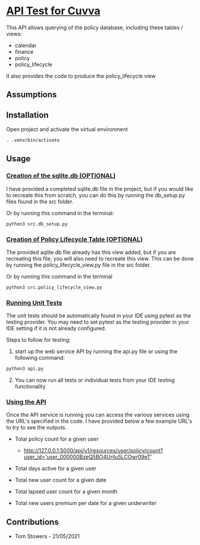 # <ins>API Test for Cuvva<ins>

This API allows querying of the policy database, including these tables / views:
- calendar
- finance
- policy
- policy_lifecycle

It also provides the code to produce the policy_lifecycle view

## Assumptions



## Installation

Open project and activate the virtual environment

```bash
. .venv/bin/activate
```

## Usage

### <ins>Creation of the sqlite.db (OPTIONAL)<ins>

I have provided a completed sqlite.db file in the project, but if you would like to recreate this from scratch, you can
do this by running the db_setup.py files found in the src folder.

Or by running this command in the terminal:

```bash
python3 src.db_setup.py
```

### <ins>Creation of Policy Lifecycle Table (OPTIONAL)<ins>

The provided aqlite.db file already has this view added, but if you are recreating this file, you will also need to
recreate this view. This can be done by running the policy_lifecycle_view.py file in the src folder.

Or by running this command in the terminal

```bash
python3 src.policy_lifecycle_view.py
```

### <ins>Running Unit Tests<ins>

The unit tests should be automatically found in your IDE using pytest as the testing provider. You may need to set
pytest as the testing provider in your IDE setting if it is not already configured.

Steps to follow for testing:

1. start up the web service API by running the api.py file or using the following command:
```bash
python3 api.py
```

2. You can now run all tests or individual tests from your IDE testing functionality

### <ins>Using the API<ins>

Once the API service is running you can access the various services using the URL's specified in the code. I have
provided below a few example URL's to try to see the outputs.

- Total policy count for a given user
    - http://127.0.0.1:5000/api/v1/resources/user/policy/count?user_id='user_000000BzeQ5BO4Urilu5LCOwr09eT'
- Total days active for a given user

- Total new user count for a given date
- Total lapsed user count for a given month
- Total new users premium per date for a given underwriter


## Contributions
- Tom Stowers - 21/05/2021
